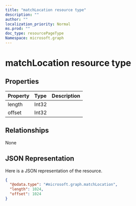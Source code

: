```yaml
---
title: "matchLocation resource type"
description: ""
author: ""
localization_priority: Normal
ms.prod: ""
doc_type: resourcePageType
Namespace: microsoft.graph
---
```



# matchLocation resource type



## Properties
|Property|Type|Description|
|:---|:---|:---|
|length|Int32||
|offset|Int32||

## Relationships
None

## JSON Representation
Here is a JSON representation of the resource.
<!-- {
  "blockType": "resource",
  "@odata.type": "microsoft.graph.matchLocation"
}
-->
``` json
{
  "@odata.type": "#microsoft.graph.matchLocation",
  "length": 1024,
  "offset": 1024
}
```

